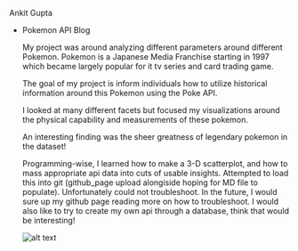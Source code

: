 Ankit Gupta
   - Pokemon API Blog




      My project was around analyzing different parameters around different Pokemon. Pokemon is a Japanese Media Franchise starting in 1997 which became largely popular for it tv series and card trading game.
      
      The goal of my project is inform individuals how to utilize historical information around this Pokemon using the Poke API.
      
      I looked at many different facets but focused my visualizations around the physical capability and measurements of these pokemon.
      
      An interesting finding was the sheer greatness of legendary pokemon in the dataset!

      Programming-wise, I learned how to make a 3-D scatterplot, and how to mass appropriate api data into cuts of usable insights. Attempted to load this into git (github_page  upload alongiside hoping for MD file to populate). Unfortunately could not troubleshoot. In the future, I would sure up my github page reading more on how to troubleshoot. I would also like to try to create my own api through a database, think that would be interesting!


     ![alt text](https://purepng.com/public/uploads/large/purepng.com-pokemonpokemonpocket-monsterspokemon-franchisefictional-speciesone-pokemonmany-pokemonone-pikachu-1701527786833pqvld.png)





 
       

